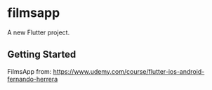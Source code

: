 # filmsapp

A new Flutter project.

## Getting Started

FilmsApp from: https://www.udemy.com/course/flutter-ios-android-fernando-herrera
